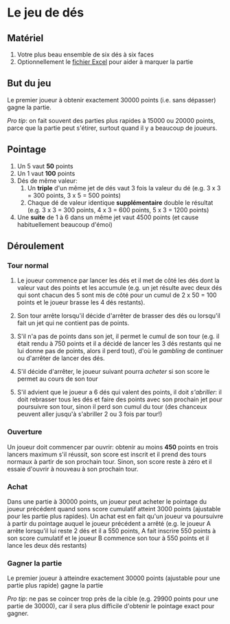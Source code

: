 # Le jeu de dés

## Matériel

1. Votre plus beau ensemble de six dés à six faces
1. Optionnellement le [fichier Excel](./jeu%20de%20dés.xlsx) pour aider à marquer la partie

## But du jeu

Le premier joueur à obtenir exactement 30000 points (i.e. sans dépasser) gagne la partie.

_Pro tip_: on fait souvent des parties plus rapides à 15000 ou 20000 points, parce que la partie peut s'étirer, surtout quand il y a beaucoup de joueurs.

## Pointage

1. Un 5 vaut **50** points
1. Un 1 vaut **100** points
1. Dés de même valeur:
    1. Un **triple** d'un même jet de dés vaut 3 fois la valeur du dé (e.g. 3 x 3 = 300 points, 3 x 5 = 500 points)
    1. Chaque dé de valeur identique **supplémentaire** double le résultat (e.g. 3 x 3 = 300 points, 4 x 3 = 600 points, 5 x 3 = 1200 points)
1. Une **suite** de 1 à 6 dans un même jet vaut 4500 points (et cause habituellement beaucoup d'émoi)

## Déroulement

### Tour normal

1. Le joueur commence par lancer les dés et il met de côté les dés dont la valeur vaut des points et les accumule (e.g. un jet résulte avec deux dés qui sont chacun des 5 sont mis de côté pour un cumul de 2 x 50 = 100 points et le joueur brasse les 4 dés restants).

1. Son tour arrête lorsqu'il décide d'arrêter de brasser des dés ou lorsqu'il fait un jet qui ne contient pas de points.

1. S'il n'a pas de points dans son jet, il permet le cumul de son tour (e.g. il était rendu à 750 points et il a décidé de lancer les 3 dés restants qui ne lui donne pas de points, alors il perd tout), d'où le _gambling_ de continuer ou d'arrêter de lancer des dés.

1. S'il décide d'arrêter, le joueur suivant pourra _acheter_ si son score le permet au cours de son tour

1. S'il advient que le joueur a 6 dés qui valent des points, il doit _s'abriller_: il doit rebrasser tous les dés et faire des points avec son prochain jet pour poursuivre son tour, sinon il perd son cumul du tour (des chanceux peuvent aller jusqu'à s'abriller 2 ou 3 fois par tour!)

### Ouverture

Un joueur doit commencer par ouvrir: obtenir au moins **450** points en trois lancers maximum s'il réussit, son score est inscrit et il prend des tours normaux à partir de son prochain tour. Sinon, son score reste à zéro et il essaie d'ouvrir à nouveau à son prochain tour.

### Achat

Dans une partie à 30000 points, un joueur peut acheter le pointage du joueur précédent quand sons score cumulatif atteint 3000 points (ajustable pour les partie plus rapides). Un achat est en fait qu'un joueur va poursuivre à partir du pointage auquel le joueur précédent a arrêté (e.g. le joueur A arrête lorsqu'il lui reste 2 dés et il a 550 points, A fait inscrire 550 points à son score cumulatif et le joueur B commence son tour à 550 points et il lance les deux dés restants)

### Gagner la partie

Le premier joueur à atteindre exactement 30000 points (ajustable pour une partie plus rapide) gagne la partie

_Pro tip_: ne pas se coincer trop près de la cible (e.g. 29900 points pour une partie de 30000), car il sera plus difficile d'obtenir le pointage exact pour gagner.
